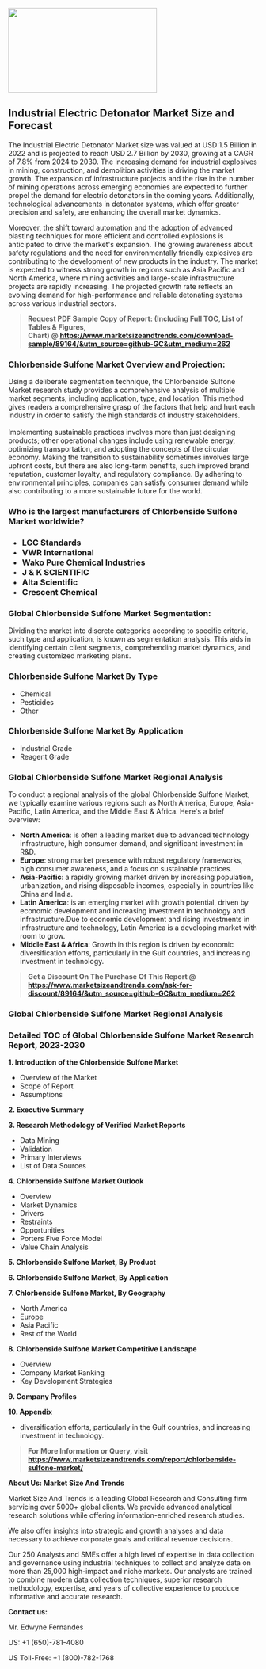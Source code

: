 <p><img class="alignnone size-medium wp-image-20088" src="https://ffe5etoiles.com/wp-content/uploads/2024/12/MST1-300x171.png" alt="" width="300" height="171" /></p><h2>Industrial Electric Detonator Market Size and Forecast</h2><p>The Industrial Electric Detonator Market size was valued at USD 1.5 Billion in 2022 and is projected to reach USD 2.7 Billion by 2030, growing at a CAGR of 7.8% from 2024 to 2030. The increasing demand for industrial explosives in mining, construction, and demolition activities is driving the market growth. The expansion of infrastructure projects and the rise in the number of mining operations across emerging economies are expected to further propel the demand for electric detonators in the coming years. Additionally, technological advancements in detonator systems, which offer greater precision and safety, are enhancing the overall market dynamics.</p><p>Moreover, the shift toward automation and the adoption of advanced blasting techniques for more efficient and controlled explosions is anticipated to drive the market's expansion. The growing awareness about safety regulations and the need for environmentally friendly explosives are contributing to the development of new products in the industry. The market is expected to witness strong growth in regions such as Asia Pacific and North America, where mining activities and large-scale infrastructure projects are rapidly increasing. The projected growth rate reflects an evolving demand for high-performance and reliable detonating systems across various industrial sectors.</p></p><blockquote id="" class=""><strong>Request PDF Sample Copy of Report: (Including Full TOC, List of Tables &amp; Figures, Chart)&nbsp;@&nbsp;<strong><a href="https://www.marketsizeandtrends.com/download-sample/89164/&utm_source=github-GC&utm_medium=262" target="_blank">https://www.marketsizeandtrends.com/download-sample/89164/&utm_source=github-GC&utm_medium=262</a></strong></strong></blockquote><h3 id="" class="">Chlorbenside Sulfone Market&nbsp;Overview and Projection:</h3><p id="" class="">Using a deliberate segmentation technique, the Chlorbenside Sulfone Market research study provides a comprehensive analysis of multiple market segments, including application, type, and location. This method gives readers a comprehensive grasp of the factors that help and hurt each industry in order to satisfy the high standards of industry stakeholders. <br /> <br />Implementing sustainable practices involves more than just designing products; other operational changes include using renewable energy, optimizing transportation, and adopting the concepts of the circular economy. Making the transition to sustainability sometimes involves large upfront costs, but there are also long-term benefits, such improved brand reputation, customer loyalty, and regulatory compliance. By adhering to environmental principles, companies can satisfy consumer demand while also contributing to a more sustainable future for the world.</p><h3 id="" class="">Who is the largest manufacturers of&nbsp;Chlorbenside Sulfone Market worldwide?</h3><h3 class=""><p><ul><li>LGC Standards </li><li> VWR International </li><li> Wako Pure Chemical Industries </li><li> J & K SCIENTIFIC </li><li> Alta Scientific </li><li> Crescent Chemical</li></ul></p></h3><h3 id="" class="">Global&nbsp;Chlorbenside Sulfone Market Segmentation:</h3><p id="" class="">Dividing the market into discrete categories according to specific criteria, such type and application, is known as segmentation analysis. This aids in identifying certain client segments, comprehending market dynamics, and creating customized marketing plans.</p><h3 id="" class="">Chlorbenside Sulfone Market&nbsp;By Type</h3><p><p><ul><li>Chemical</li><li> Pesticides</li><li> Other</p></li></ul></p></p><h3 id="" class="">Chlorbenside Sulfone Market&nbsp;By Application</h3><p class=""><p><ul><li>Industrial Grade</li><li> Reagent Grade</li></ul></p></p><h3 id="" class="">Global Chlorbenside Sulfone Market Regional Analysis</h3><p id="" class="">To conduct a regional analysis of the global Chlorbenside Sulfone Market, we typically examine various regions such as North America, Europe, Asia-Pacific, Latin America, and the Middle East &amp; Africa. Here's a brief overview:</p><ul><li><strong>North America</strong>: is often a leading market due to advanced technology infrastructure, high consumer demand, and significant investment in R&amp;D.</li><li><strong>Europe</strong>: strong market presence with robust regulatory frameworks, high consumer awareness, and a focus on sustainable practices.</li><li><strong>Asia-Pacific</strong>: a rapidly growing market driven by increasing population, urbanization, and rising disposable incomes, especially in countries like China and India.</li><li><strong>Latin America</strong>: is an emerging market with growth potential, driven by economic development and increasing investment in technology and infrastructure.Due to economic development and rising investments in infrastructure and technology, Latin America is a developing market with room to grow.</li><li><strong>Middle East &amp; Africa</strong>: Growth in this region is driven by economic diversification efforts, particularly in the Gulf countries, and increasing investment in technology.</li></ul><blockquote id="" class=""><strong>Get a Discount On The Purchase Of This Report @ <strong><a href="https://www.marketsizeandtrends.com/ask-for-discount/89164/&utm_source=github-GC&utm_medium=262" target="_blank">https://www.marketsizeandtrends.com/ask-for-discount/89164/&utm_source=github-GC&utm_medium=262</a></strong></strong></blockquote><h3 id="" class="">Global Chlorbenside Sulfone Market Regional Analysis</h3><h3 id="" class="">Detailed TOC of Global Chlorbenside Sulfone Market Research Report, 2023-2030</h3><p id="" class=""><strong>1. Introduction of the Chlorbenside Sulfone Market</strong></p><ul><li>Overview of the Market</li><li>Scope of Report</li><li>Assumptions</li></ul><p id="" class=""><strong>2. Executive Summary</strong></p><p id="" class=""><strong>3. Research Methodology of Verified Market Reports</strong></p><ul><li>Data Mining</li><li>Validation</li><li>Primary Interviews</li><li>List of Data Sources</li></ul><p id="" class=""><strong>4. Chlorbenside Sulfone Market Outlook</strong></p><ul><li>Overview</li><li>Market Dynamics</li><li>Drivers</li><li>Restraints</li><li>Opportunities</li><li>Porters Five Force Model</li><li>Value Chain Analysis</li></ul><p id="" class=""><strong>5. Chlorbenside Sulfone Market, By Product</strong></p><p id="" class=""><strong>6. Chlorbenside Sulfone Market, By Application</strong></p><p id="" class=""><strong>7. Chlorbenside Sulfone Market, By Geography</strong></p><ul><li>North America</li><li>Europe</li><li>Asia Pacific</li><li>Rest of the World</li></ul><p id="" class=""><strong>8. Chlorbenside Sulfone Market Competitive Landscape</strong></p><ul><li>Overview</li><li>Company Market Ranking</li><li>Key Development Strategies</li></ul><p id="" class=""><strong>9. Company Profiles</strong></p><p id="" class=""><strong>10. Appendix</strong></p><ul><li>diversification efforts, particularly in the Gulf countries, and increasing investment in technology.</li></ul><blockquote id="" class=""><strong>For More Information or Query, visit <strong><strong><a href="https://www.marketsizeandtrends.com/report/chlorbenside-sulfone-market/" target="_blank">https://www.marketsizeandtrends.com/report/chlorbenside-sulfone-market/</a></strong></strong></strong></blockquote><p id="" class=""><strong>About Us: Market Size And Trends</strong></p><p id="" class="">Market Size And Trends is a leading Global Research and Consulting firm servicing over 5000+ global clients. We provide advanced analytical research solutions while offering information-enriched research studies.</p><p id="" class="">We also offer insights into strategic and growth analyses and data necessary to achieve corporate goals and critical revenue decisions.</p><p id="" class="">Our 250 Analysts and SMEs offer a high level of expertise in data collection and governance using industrial techniques to collect and analyze data on more than 25,000 high-impact and niche markets. Our analysts are trained to combine modern data collection techniques, superior research methodology, expertise, and years of collective experience to produce informative and accurate research.</p><p id="" class=""><strong>Contact us:</strong></p><p id="" class="">Mr. Edwyne Fernandes</p><p id="" class="">US: +1 (650)-781-4080</p><p id="" class="">US Toll-Free: +1 (800)-782-1768</p>
